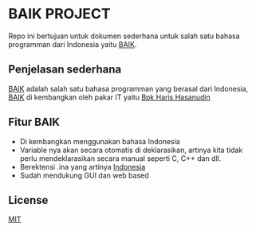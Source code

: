 # BAIK PROJECT
Repo ini bertujuan untuk dokumen sederhana untuk salah satu bahasa programman dari Indonesia yaitu [BAIK](https://github.com/baik-lang).

## Penjelasan sederhana
[BAIK](https://github.com/baik-lang) adalah salah satu bahasa programman yang berasal dari Indonesia, [BAIK](https://github.com/baik-lang) di kembangkan oleh pakar IT yaitu [Bpk Haris Hasanudin](https://web.facebook.com/hariscom)

## Fitur BAIK
- Di kembangkan menggunakan bahasa Indonesia
- Variable nya akan secara otomatis di deklarasikan, artinya kita tidak perlu mendeklarasikan secara manual seperti C, C++ dan dll.
- Berektensi .ina yang artinya [Indonesia](https://id.wikipedia.org/wiki/Indonesia)
- Sudah mendukung GUI dan web based

## License
[MIT](https://choosealicense.com/licenses/mit/)
